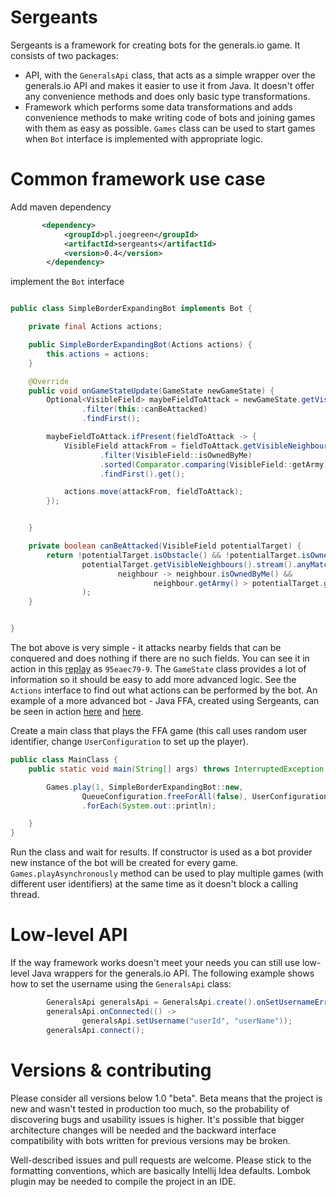 # Sergeants 

Sergeants is a framework for creating bots for the generals.io game. It consists of two packages:
* API, with the `GeneralsApi` class, that acts as a simple wrapper over the generals.io API and makes it easier to use it from Java. 
It doesn't offer any convenience methods and does only basic type transformations. 
* Framework which performs some data transformations and adds convenience methods 
to make writing code of bots and joining games with them as easy as possible. `Games` class can be used to start games when
`Bot` interface is implemented with appropriate logic.


# Common framework use case
Add maven dependency
```xml
       <dependency>
            <groupId>pl.joegreen</groupId>
            <artifactId>sergeants</artifactId>
            <version>0.4</version>
        </dependency>
```


implement the `Bot` interface 
```java

public class SimpleBorderExpandingBot implements Bot {

    private final Actions actions;

    public SimpleBorderExpandingBot(Actions actions) {
        this.actions = actions;
    }

    @Override
    public void onGameStateUpdate(GameState newGameState) {
        Optional<VisibleField> maybeFieldToAttack = newGameState.getVisibleFields().stream()
                .filter(this::canBeAttacked)
                .findFirst();

        maybeFieldToAttack.ifPresent(fieldToAttack -> {
            VisibleField attackFrom = fieldToAttack.getVisibleNeighbours().stream()
                    .filter(VisibleField::isOwnedByMe)
                    .sorted(Comparator.comparing(VisibleField::getArmy).reversed())
                    .findFirst().get();

            actions.move(attackFrom, fieldToAttack);
        });


    }

    private boolean canBeAttacked(VisibleField potentialTarget) {
        return !potentialTarget.isObstacle() && !potentialTarget.isOwnedByMyTeam() &&
                potentialTarget.getVisibleNeighbours().stream().anyMatch(
                        neighbour -> neighbour.isOwnedByMe() &&
                                neighbour.getArmy() > potentialTarget.getArmy() + 1
                );
    }


}


```
The bot above is very simple - it attacks nearby fields that can be conquered and does nothing if there are no such fields. 
You can see it in action in this [replay](http://bot.generals.io/replays/HgdiY9sKl) as `95eaec79-9`. 
The `GameState` class provides a lot of information so it should be easy to add more advanced logic. See the `Actions`
interface to find out what actions can be performed by the bot. An example of a more advanced bot - Java FFA, created using 
Sergeants, can be seen in action [here](http://bot.generals.io/replays/SxqqAIXte) and [here](http://bot.generals.io/replays/rxnjJFjKx).


Create a main class that plays the FFA game (this call uses random user identifier, change `UserConfiguration` to set up the player).

```java
public class MainClass {
    public static void main(String[] args) throws InterruptedException {

        Games.play(1, SimpleBorderExpandingBot::new,
                QueueConfiguration.freeForAll(false), UserConfiguration.random())
                .forEach(System.out::println);

    }
}
```
Run the class and wait for results. If constructor is used as a bot provider new instance of the bot will be created for every game.
`Games.playAsynchronously` method can be used to play multiple games (with different user identifiers) at the same time as it doesn't
block a calling thread.


# Low-level API

If the way framework works doesn't meet your needs you can still use low-level Java wrappers for the generals.io API. 
The following example shows how to set the username using the `GeneralsApi` class:

```java
        GeneralsApi generalsApi = GeneralsApi.create().onSetUsernameError(System.out::println);
        generalsApi.onConnected(() ->
                generalsApi.setUsername("userId", "userName"));
        generalsApi.connect();
```

# Versions & contributing

Please consider all versions below 1.0 "beta". Beta means that the project is new and wasn't tested in production too much,
so the probability of discovering bugs and usability issues is higher. It's possible that bigger architecture changes 
will be needed and the backward interface compatibility with bots written for previous versions may be broken. 

Well-described issues and pull requests are welcome. Please stick to the formatting conventions,
which are basically Intellij Idea defaults. Lombok plugin may be needed to compile the project in an IDE.


